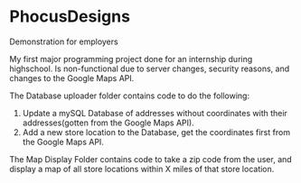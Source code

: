 # PhocusDesigns
Demonstration for employers

My first major programming project done for an internship during highschool.
Is non-functional due to server changes, security reasons, and changes to the Google Maps API.

The Database uploader folder contains code to do the following:

1. Update a mySQL Database of addresses without coordinates with their addresses(gotten from the Google Maps API). 
2. Add a new store location to the Database, get the coordinates first from the Google Maps API.


The Map Display Folder contains code to take a zip code from the user, and display a map of all store locations within X miles of that store location.
